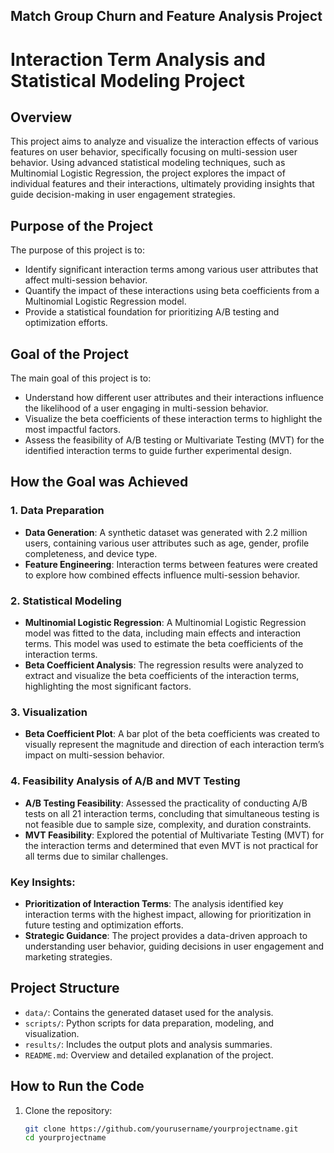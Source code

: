 ## Match Group Churn and Feature Analysis Project
# Interaction Term Analysis and Statistical Modeling Project

## Overview

This project aims to analyze and visualize the interaction effects of various features on user behavior, specifically focusing on multi-session user behavior. Using advanced statistical modeling techniques, such as Multinomial Logistic Regression, the project explores the impact of individual features and their interactions, ultimately providing insights that guide decision-making in user engagement strategies.

## Purpose of the Project

The purpose of this project is to:
- Identify significant interaction terms among various user attributes that affect multi-session behavior.
- Quantify the impact of these interactions using beta coefficients from a Multinomial Logistic Regression model.
- Provide a statistical foundation for prioritizing A/B testing and optimization efforts.

## Goal of the Project

The main goal of this project is to:
- Understand how different user attributes and their interactions influence the likelihood of a user engaging in multi-session behavior.
- Visualize the beta coefficients of these interaction terms to highlight the most impactful factors.
- Assess the feasibility of A/B testing or Multivariate Testing (MVT) for the identified interaction terms to guide further experimental design.

## How the Goal was Achieved

### 1. Data Preparation
- **Data Generation**: A synthetic dataset was generated with 2.2 million users, containing various user attributes such as age, gender, profile completeness, and device type.
- **Feature Engineering**: Interaction terms between features were created to explore how combined effects influence multi-session behavior.

### 2. Statistical Modeling
- **Multinomial Logistic Regression**: A Multinomial Logistic Regression model was fitted to the data, including main effects and interaction terms. This model was used to estimate the beta coefficients of the interaction terms.
- **Beta Coefficient Analysis**: The regression results were analyzed to extract and visualize the beta coefficients of the interaction terms, highlighting the most significant factors.

### 3. Visualization
- **Beta Coefficient Plot**: A bar plot of the beta coefficients was created to visually represent the magnitude and direction of each interaction term’s impact on multi-session behavior.

### 4. Feasibility Analysis of A/B and MVT Testing
- **A/B Testing Feasibility**: Assessed the practicality of conducting A/B tests on all 21 interaction terms, concluding that simultaneous testing is not feasible due to sample size, complexity, and duration constraints.
- **MVT Feasibility**: Explored the potential of Multivariate Testing (MVT) for the interaction terms and determined that even MVT is not practical for all terms due to similar challenges.

### Key Insights:
- **Prioritization of Interaction Terms**: The analysis identified key interaction terms with the highest impact, allowing for prioritization in future testing and optimization efforts.
- **Strategic Guidance**: The project provides a data-driven approach to understanding user behavior, guiding decisions in user engagement and marketing strategies.

## Project Structure

- `data/`: Contains the generated dataset used for the analysis.
- `scripts/`: Python scripts for data preparation, modeling, and visualization.
- `results/`: Includes the output plots and analysis summaries.
- `README.md`: Overview and detailed explanation of the project.

## How to Run the Code

1. Clone the repository:
   ```bash
   git clone https://github.com/yourusername/yourprojectname.git
   cd yourprojectname

